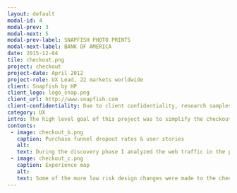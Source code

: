 ```yaml
---
layout: default
modal-id: 4
modal-prev: 3
modal-next: 5
modal-prev-label: SNAPFISH PHOTO PRINTS
modal-next-label: BANK OF AMERICA
date: 2015-12-04
tile: checkout.png
project: checkout
project-date: April 2012
project-role: UX Lead, 22 markets worldwide
client: Snapfish by HP
client_logo: logo_snap.png
client_url: http://www.snapfish.com
client-confidentiality: Due to client confidentiality, research samples are only available on request.
category: UX
intro: The high level goal of this project was to simplify the checkout flow and improve reliability by decreasing errors.
contents:
 - image: checkout_b.png
   caption: Purchase funnel dropout rates & user stories
   alt:
   text: During the discovery phase I analyzed the web traffic in the primary markets, collected feedback from the customer service team worldwide and researched the current best practices for checkout flows. This gave the project team a full understanding of the customers' pain points and where they were dropping off.
 - image: checkout_c.png
   caption: Experience map
   alt:
   text: Some of the more low risk design changes were made to the checkout flow and I did two rounds of usability testing so the team could understand what items to add to the backlog. A primary finding across all markets was that the total price needed to be displayed upfront on the cart page and not for the first time on the review page. This meant any coupons or offers, shipping options or deleted products needed to immediately be reflected in the total price. The first phase of the re-design brought all the redemption flows onto the cart page the success of which was measured by running an A/B test. A second design phase integrated the shipping options flow which was again measured by A/B testing. At the end of the second phase a final round of usability testing was completed so the design changes could be verified in the context of the full checkout flow.
---
```

